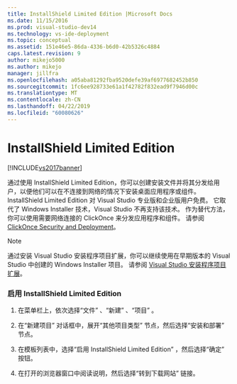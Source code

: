 ```yaml
---
title: InstallShield Limited Edition |Microsoft Docs
ms.date: 11/15/2016
ms.prod: visual-studio-dev14
ms.technology: vs-ide-deployment
ms.topic: conceptual
ms.assetid: 151e46e5-86da-4336-b6d0-42b5326c4884
caps.latest.revision: 9
author: mikejo5000
ms.author: mikejo
manager: jillfra
ms.openlocfilehash: a05aba81292fba9520defe39af6977682452b850
ms.sourcegitcommit: 1fc6ee928733e61a1f42782f832ead9f7946d00c
ms.translationtype: MT
ms.contentlocale: zh-CN
ms.lasthandoff: 04/22/2019
ms.locfileid: "60080626"
---
```

# <a name="installshield-limited-edition"></a>InstallShield Limited Edition
[!INCLUDE[vs2017banner](../includes/vs2017banner.md)]

通过使用 InstallShield Limited Edition，你可以创建安装文件并将其分发给用户，以便他们可以在不连接到网络的情况下安装桌面应用程序或组件。 InstallShield Limited Edition 对 Visual Studio 专业版和企业版用户免费。 它取代了 Windows Installer 技术，Visual Studio 不再支持该技术。 作为替代方法，你可以使用需要网络连接的 ClickOnce 来分发应用程序和组件。 请参阅 [ClickOnce Security and Deployment](../deployment/clickonce-security-and-deployment.md)。  
  
> [!NOTE]
>  通过安装 Visual Studio 安装程序项目扩展，你可以继续使用在早期版本的 Visual Studio 中创建的 Windows Installer 项目。 请参阅 [Visual Studio 安装程序项目扩展](http://blogs.msdn.com/b/visualstudio/archive/2014/04/17/visual-studio-installer-projects-extension.aspx)。  
  
### <a name="to-enable-installshield-limited-edition"></a>启用 InstallShield Limited Edition  
  
1. 在菜单栏上，依次选择“文件” 、“新建” 、“项目” 。  
  
2. 在“新建项目”  对话框中，展开“其他项目类型”  节点，然后选择“安装和部署”  节点。  
  
3. 在模板列表中，选择“启用 InstallShield Limited Edition” ，然后选择“确定”  按钮。  
  
4. 在打开的浏览器窗口中阅读说明，然后选择“转到下载网站”  链接。
